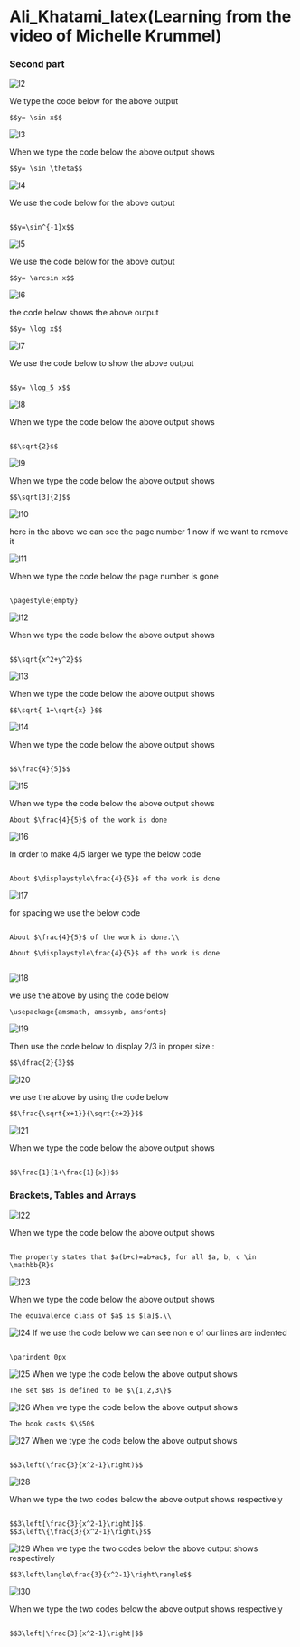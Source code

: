 # Ali_Khatami_latex(Learning from the video of Michelle Krummel)

### Second part 

![l2](https://github.com/C191068/Ali_Khatami_latex/assets/89090776/614043f3-a505-4391-92cc-34dc86b26ffa)

We type the code below for the above output <br>

```
$$y= \sin x$$

```

![l3](https://github.com/C191068/Ali_Khatami_latex/assets/89090776/7dd76079-8abd-473d-9d6e-56e93f9d8c6d)

When we type the code below the above output shows <br>

```
$$y= \sin \theta$$

```

![l4](https://github.com/C191068/Ali_Khatami_latex2/assets/89090776/84f5b1c4-b0e8-4266-8d4f-e6f85b39f734)

We use the code below for the above output <br>

```

$$y=\sin^{-1}x$$

```

![l5](https://github.com/C191068/Ali_Khatami_latex2/assets/89090776/6d360dbf-cf16-4a63-bff0-2b8168b75b44)

We use the code below for the above output <br>

```
$$y= \arcsin x$$

```


![l6](https://github.com/C191068/Ali_Khatami_latex2/assets/89090776/232ce9bb-3d12-442a-8669-40ddabb18883)

the code below shows the above output <br>

```
$$y= \log x$$

```

![l7](https://github.com/C191068/Ali_Khatami_latex2/assets/89090776/737e005a-7d78-49be-b7c7-3bbe49a9caa0)

We use the code below to show the above output <br>

```

$$y= \log_5 x$$

```


![l8](https://github.com/C191068/Ali_Khatami_latex2/assets/89090776/c4e5527e-e3e6-4f88-931d-5462e0c97e34)


When we type the code below the above output shows <br>

```

$$\sqrt{2}$$

```


![l9](https://github.com/C191068/Ali_Khatami_latex2/assets/89090776/a2792ecc-6667-4198-b6af-dfa0440d0b44)

When we type the code below the above output shows <br>

```
$$\sqrt[3]{2}$$

```


![l10](https://github.com/C191068/Ali_Khatami_latex2/assets/89090776/f007d844-605e-4396-8d05-38791a345f77)

here in the above we can see the page number 1 now if we want to remove it <br>

![l11](https://github.com/C191068/Ali_Khatami_latex2/assets/89090776/582202cc-4b58-4873-bbb7-331929f7109b)

When we type the code below the page number is gone  <br>

```

\pagestyle{empty}

```

![l12](https://github.com/C191068/Ali_Khatami_latex2/assets/89090776/cb31a00b-7c76-40c9-b2dc-4b9951381e6e)

When we type the code below the above output shows <br>

```

$$\sqrt{x^2+y^2}$$

```


![l13](https://github.com/C191068/Ali_Khatami_latex2/assets/89090776/48adb3df-a6b9-47f8-b0d5-402a95cdbbff)

When we type the code below the above output shows <br>

```
$$\sqrt{ 1+\sqrt{x} }$$

```


![l14](https://github.com/C191068/Ali_Khatami_latex2/assets/89090776/db5c8175-85ff-44f5-959f-8a1692825d59)

When we type the code below the above output shows <br>

```

$$\frac{4}{5}$$

```

![l15](https://github.com/C191068/Ali_Khatami_latex2/assets/89090776/b638ff26-8e65-40c6-a0b0-5981348898c9)

When we type the code below the above output shows <br>

```
About $\frac{4}{5}$ of the work is done
```


![l16](https://github.com/C191068/Ali_Khatami_latex2/assets/89090776/865a8153-dded-4aa0-ae90-19eba0609201)

In order to make 4/5 larger we type the below code <br>

```

About $\displaystyle\frac{4}{5}$ of the work is done

```

![l17](https://github.com/C191068/Ali_Khatami_latex2/assets/89090776/b5d3904d-147c-40e0-a59e-83099e11840e)


for spacing we use the below code <br>

```

About $\frac{4}{5}$ of the work is done.\\

About $\displaystyle\frac{4}{5}$ of the work is done


```

![l18](https://github.com/C191068/Ali_Khatami_latex2/assets/89090776/67ac99d8-f99e-4709-9d9e-b01568db474d)

we use the above by using the code below <br>

```
\usepackage{amsmath, amssymb, amsfonts}
```

![l19](https://github.com/C191068/Ali_Khatami_latex2/assets/89090776/17cd9a62-9b5d-4754-8e87-83e23534f803)

Then use the code below to display 2/3 in proper size : <br>

```
$$\dfrac{2}{3}$$
```


![l20](https://github.com/C191068/Ali_Khatami_latex2/assets/89090776/ac57efb9-fc60-41a5-b5b9-40cde3a2f7c1)

we use the above by using the code below <br>

```
$$\frac{\sqrt{x+1}}{\sqrt{x+2}}$$

```

![l21](https://github.com/C191068/Ali_Khatami_latex2/assets/89090776/780b52a3-40eb-4b87-8075-346322d1dc4f)

When we type the code below the above output shows <br>

```

$$\frac{1}{1+\frac{1}{x}}$$

```

### Brackets, Tables and Arrays 


![l22](https://github.com/C191068/Ali_Khatami_latex2/assets/89090776/7a08a103-44f9-4692-bb16-4e724408447e)

When we type the code below the above output shows <br>

```

The property states that $a(b+c)=ab+ac$, for all $a, b, c \in \mathbb{R}$

```


![l23](https://github.com/C191068/Ali_Khatami_latex2/assets/89090776/00f5c120-af53-4397-af30-f24799549533)

When we type the code below the above output shows <br>

```
The equivalence class of $a$ is $[a]$.\\

```

![l24](https://github.com/C191068/Ali_Khatami_latex2/assets/89090776/da11cdc7-a0d9-4937-827e-8ee8322a310b)
If we use the code below we can see non e of our lines are indented <br>

```

\parindent 0px

```


![l25](https://github.com/C191068/Ali_Khatami_latex2/assets/89090776/252f992c-8142-42ad-985a-fd1d8c96d038)
When we type the code below the above output shows <br>

```
The set $B$ is defined to be $\{1,2,3\}$

```


![l26](https://github.com/C191068/Ali_Khatami_latex2/assets/89090776/297237e2-0056-4ba2-ae57-7ae63f4053d4)
When we type the code below the above output shows <br>

```
The book costs $\$50$

```


![l27](https://github.com/C191068/Ali_Khatami_latex2/assets/89090776/06f2f65e-7073-4ee9-b631-03e62f409205)
When we type the code below the above output shows <br>

```

$$3\left(\frac{3}{x^2-1}\right)$$

```

![l28](https://github.com/C191068/Ali_Khatami_latex2/assets/89090776/8547f0ab-0f31-43d5-a71d-e896c6bade57)

When we type the two codes below the above output shows respectively  <br>

```

$$3\left[\frac{3}{x^2-1}\right]$$.
$$3\left\{\frac{3}{x^2-1}\right\}$$

```

![l29](https://github.com/C191068/Ali_Khatami_latex2/assets/89090776/26a49155-ff5d-4207-9d04-f09711688424)
When we type the two codes below the above output shows respectively  <br>

```
$$3\left\langle\frac{3}{x^2-1}\right\rangle$$

```

![l30](https://github.com/C191068/Ali_Khatami_latex2/assets/89090776/4e52ad70-e649-4bf3-aa01-749eacb6bd3b)

When we type the two codes below the above output shows respectively  <br>


```

$$3\left|\frac{3}{x^2-1}\right|$$

```







